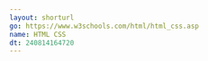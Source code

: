 ```yaml
---
layout: shorturl
go: https://www.w3schools.com/html/html_css.asp
name: HTML CSS
dt: 240814164720
---
```

